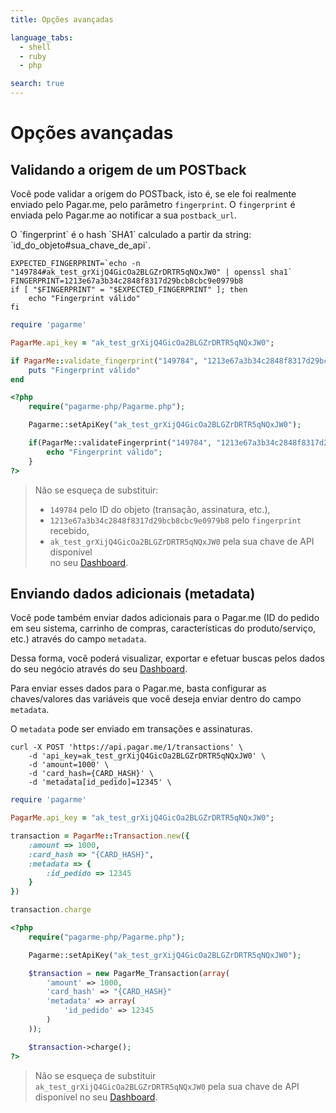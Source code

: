 ```yaml
---
title: Opções avançadas

language_tabs:
  - shell
  - ruby
  - php

search: true
---
```


# Opções avançadas

## Validando a origem de um POSTback

Você pode validar a origem do POSTback, isto é, se ele foi realmente enviado
pelo Pagar.me, pelo parâmetro `fingerprint`. O `fingerprint` é enviada pelo
Pagar.me ao notificar a sua `postback_url`.

<aside class="notice">O `fingerprint` é o hash `SHA1` calculado a partir da string:<br/>
`id_do_objeto#sua_chave_de_api`.</aside>

```shell
EXPECTED_FINGERPRINT=`echo -n "149784#ak_test_grXijQ4GicOa2BLGZrDRTR5qNQxJW0" | openssl sha1`
FINGERPRINT=1213e67a3b34c2848f8317d29bcb8cbc9e0979b8
if [ "$FINGERPRINT" = "$EXPECTED_FINGERPRINT" ]; then
	echo "Fingerprint válido"
fi
```

```ruby
require 'pagarme'

PagarMe.api_key = "ak_test_grXijQ4GicOa2BLGZrDRTR5qNQxJW0";

if PagarMe::validate_fingerprint("149784", "1213e67a3b34c2848f8317d29bcb8cbc9e0979b8")
	puts "Fingerprint válido"
end
```

```php
<?php
	require("pagarme-php/Pagarme.php");

	Pagarme::setApiKey("ak_test_grXijQ4GicOa2BLGZrDRTR5qNQxJW0");

	if(PagarMe::validateFingerprint("149784", "1213e67a3b34c2848f8317d29bcb8cbc9e0979b8")) {
		echo "Fingerprint válido";
	}
?>
```

> Não se esqueça de substituir:<br/>
> - `149784` pelo ID do objeto (transação, assinatura, etc.),<br/>
> - `1213e67a3b34c2848f8317d29bcb8cbc9e0979b8` pelo `fingerprint` recebido,<br/>
> - `ak_test_grXijQ4GicOa2BLGZrDRTR5qNQxJW0` pela sua chave de API disponível<br/>
>   no seu [Dashboard](https://dashboard.pagar.me/).

## Enviando dados adicionais (metadata)

Você pode também enviar dados adicionais para o Pagar.me (ID do pedido em seu
sistema, carrinho de compras, características do produto/serviço, etc.) através
do campo `metadata`.

Dessa forma, você poderá visualizar, exportar e efetuar buscas pelos dados do
seu negócio através do seu [Dashboard](https://dashboard.pagar.me).

Para enviar esses dados para o Pagar.me, basta configurar as chaves/valores das
variáveis que você deseja enviar dentro do campo `metadata`.

O `metadata` pode ser enviado em transações e assinaturas.

```shell
curl -X POST 'https://api.pagar.me/1/transactions' \
    -d 'api_key=ak_test_grXijQ4GicOa2BLGZrDRTR5qNQxJW0' \
    -d 'amount=1000' \
    -d 'card_hash={CARD_HASH}' \
	-d 'metadata[id_pedido]=12345' \
```

```ruby
require 'pagarme'

PagarMe.api_key = "ak_test_grXijQ4GicOa2BLGZrDRTR5qNQxJW0";

transaction = PagarMe::Transaction.new({
	:amount => 1000,
    :card_hash => "{CARD_HASH}",
	:metadata => {
		:id_pedido => 12345
	}
})

transaction.charge
```

```php
<?php
	require("pagarme-php/Pagarme.php");

	Pagarme::setApiKey("ak_test_grXijQ4GicOa2BLGZrDRTR5qNQxJW0");

	$transaction = new PagarMe_Transaction(array(
		'amount' => 1000,
		'card_hash' => "{CARD_HASH}"
		'metadata' => array(
			'id_pedido' => 12345
		)
	));

	$transaction->charge();
?>
```
> Não se esqueça de substituir `ak_test_grXijQ4GicOa2BLGZrDRTR5qNQxJW0` pela
> sua chave de API disponível no seu [Dashboard](https://dashboard.pagar.me/).
